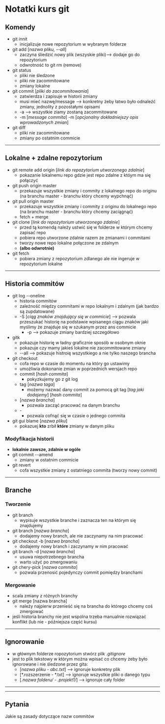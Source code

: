 # Notatki kurs git

## Komendy
- git innit
    - inicjalizuje nowe repozytorium w wybranym folderze
- git add [*nazwa pliku, --all*] 
    -  zaczyna śliedzić nowy plik (wszyskie pliki)--> dodaje go do repozytorium
    - odwrotność to git rm (remove)
- git status 
    - pliki nie śledzone
    - pliki nie zacommitowane
    - zmiany lokalne
- git commit [*pliki do zacommitowania*]
    - zatwierdza i zapisuje w historii zmiany
    - musi mieć nazwę/message --> konkretny żeby łatwo było odnaleźć zmiany, jednolity z pozostałymi opisami
    - -a --> wszystkie ziamy zostaną zacommitowane
    - -m [*message commita*] -m [*opcjonalny dokładniejszy opis wprowadzonych zmian*]
- git diff
    - pliki nie zacommitowane
    - zmiany po ostatnim commicie

---

## Lokalne + zdalne repozytorium
- git remote add origin [*link do repozytorium utworzonego zdalnie*]
    - pokazanie lokalnemu repo gdzie jest repo zdalne z któym ma się połączyć
- git push origin master
    - przekazuje wszystkie zmiany i commity z lokalnego repo do originu (na branchu master - branchu który chcemy wypchnąć)
- git pull origin master
    - przekazuje wszystkie zmiany i commity z originu do lokalnego repo (na branchu master - branchu który chcemy zaciągnąć)
    - fetch + merge
- git clone [*link do repozytorium utworzonego zdalnie*]
    - przed tą komendą należy ustwić się w folderze w którym chcemy zapisać repo
    - pobiera repo utworzone zdalnie razem ze zmianami i commitami
    - tworzy nowe repo lokalne połączone ze zdalnym
    - **(albo odwrotnie)**
- git fetch
    - pobiera zmiany z repozytorium zdlanego ale nie ingeruje w repozytorium lokalne

---

## Historia commitów
- git log --oneline
    - historia commitów
    - zależność między commitami w repo lokalnym i zdalnym (jak bardzo są zupdatowane)
    - -S [*ciąg znaków znajdujący się w commicie*] --> pozwala przeszukać historię na podstawie wpisanego ciągu znaków jaki myślimy że znajduje się w szukanym przez ans commicie
        - -p --> pokazuje zmiany bardziej szczegółowo
- gitk
    - pokazuje historię w ładny graficznie sposób w osobnym oknie
    - pokazuje czy mamy jakieś lokalne nie zacommitowane zmiany
    - --all --> pokazuje histroię wszystkiego a nie tylko naszego brancha
- git checkout
    - cofa repo w czasie do momentu na który go ustawimy
    - umożliwia dokonanie zmian w poprzednich wersjach repo
    - commit [*hash commita*]
        - pokyzkujemy go z git log
    - tag [*nazwa taga*]
        - możemy nazwać dany commit za pomocą git tag [*tag jaki dodajemy*] [*hash commita*]
    - [*nazwa brancha*]
        - pozwala zacząć pracować na danym branchu
    - *-*
        - pozwala cofnąć się w czasie o jednego commita
- git gui blame [*nazwa pliku*]
    - pokazuej **kto** zrbił **które** zmiany w danym pliku
### Modyfikacja historii
- **lokalnie zawsze, zdalnie w ogóle**
- git commit --amend
    - zmiany w ostatnim commicie
- git revert
    - cofa wszystkie zmiany z ostatniego commita (tworzy nowy commit)

---

## Branche
### Tworzenie
- git branch
    - wypisuje wszystkie branche i zaznacza ten na którym się znajdujemy
- git branch [*nazwa brancha*]
    - dodajemy nowy branch, ale nie zaczynamy na nim pracować
- git checkout -b [*nazwa brancha*]
    - dodajemy nowy branch i zaczynamy w nim pracować
- git branch -d [*nazwa brancha*]
    - usuwa niepotrzebnego brancha
    - warto użyć po zmergowaniu
- git chery-pick [*nazwa commita*]
    - pozwala przenosić pojedynczy commit pomiędzy branchami

### Mergowanie
- scala zmiany z różnych branchy
- git merge [nazwa brancha]
    - należy najpierw przenieść się na brancha do którego chcemy coś zmergować
- jeśli historia branchy nie jest wspólna trzeba manualnie rozwiązać konflikt (lub nie - późniejsza część kursu)

---

## Ignorowanie
- w głównym folderze ropozytorium stwórz plik *.gitignore*
- jest to plik tekstowy w którym można wpisać co chcemy żeby było ignorowane i nie śledzone przez gita:
    - [*nazwa pliku - abc.txt*] --> ignoruje konkretny plik
    - [*.rozszerzenie - *.txt] --> ignoruje wszystkie pliki o danego typu
    - [*.nazwa folderu/ - .projekt1/*] --> ignoruje cały folder
---
---
## Pytania
Jakie są zasady dotyczące nazw commitów
